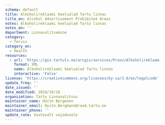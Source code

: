 ```yaml
---
schema: default
title: Alkoholireklaami keelualad Tartu linnas
title_en: Alcohol Advertisement Prohibited Areas
notes: Alkoholireklaami keelualad Tartu linnas
notes_en: ''
department: Linnavalitsemine
category:
  - Tervis
category_en:
  - Health
resources:
  - url: 'https://gis.tartulv.ee/arcgis/services/Proov/Alkoholireklaami_keelualad/MapServer?wsdl'
    format: XML
    name: Alkoholireklaami keelualad Tartu linnas
    interactive: 'False'
license: 'https://creativecommons.org/licenses/by-sa/3.0/ee/legalcode'
update_freq: ''
date_issued: ''
date_modified: 2019/10/18
organization: Tartu Linnavalitsus
maintainer_name: Hüite Bergmann
maintainer_email: Hyite.Bergmann@raad.tartu.ee
maintainer_phone: ''
update_rate: Vastavalt vajadusele
---
```

